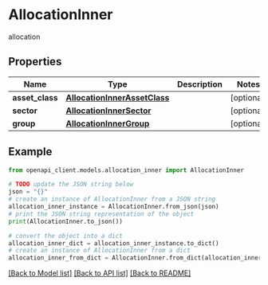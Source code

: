# AllocationInner

allocation

## Properties

Name | Type | Description | Notes
------------ | ------------- | ------------- | -------------
**asset_class** | [**AllocationInnerAssetClass**](AllocationInnerAssetClass.md) |  | [optional] 
**sector** | [**AllocationInnerSector**](AllocationInnerSector.md) |  | [optional] 
**group** | [**AllocationInnerGroup**](AllocationInnerGroup.md) |  | [optional] 

## Example

```python
from openapi_client.models.allocation_inner import AllocationInner

# TODO update the JSON string below
json = "{}"
# create an instance of AllocationInner from a JSON string
allocation_inner_instance = AllocationInner.from_json(json)
# print the JSON string representation of the object
print(AllocationInner.to_json())

# convert the object into a dict
allocation_inner_dict = allocation_inner_instance.to_dict()
# create an instance of AllocationInner from a dict
allocation_inner_from_dict = AllocationInner.from_dict(allocation_inner_dict)
```
[[Back to Model list]](../README.md#documentation-for-models) [[Back to API list]](../README.md#documentation-for-api-endpoints) [[Back to README]](../README.md)


